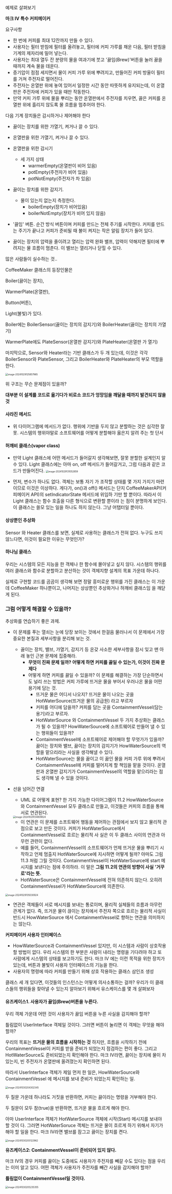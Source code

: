 예제로 살펴보기





**마크 IV 특수 커피메이커**

요구사항

- 한 번에 커피를 최대 12잔까지 만들 수 있다.
- 사용자는 필터 받침에 필터를 올려놓고, 필터에 커피 가루를 채운 다음, 필터 받침을 기계의 제자리에 밀어 넣는다.
- 사용자는 최대 열두 잔 분량의 물을 여과기에 붓고 '끓임(Brew)'버튼을 눌러 끓을 때까지 계속 물을 데운다.
- 증기압이 점점 세지면서 물이 커피 가루 위에 뿌려지고, 만들어진 커피 방울이 필터를 거쳐 주전자로 떨어진다.
- 주전자는 온열판 위에 놓여 있어서 일정한 시간 동안 따뜻하게 유지되는데, 이 온열판은 주전자에 커피가 있을 때만 작동한다.
- 만약 커피 가루 위에 물을 뿌리는 동안 온열판에서 주전자를 치우면, 끓은 커피를 온열판 위에 흘리지 않도록 물 흐름을 멈추어야 한다.



다음 기계 장치들은 감시하거나 제어해야 한다

- 끓이는 장치를 위한 가열기, 켜거나 끌 수 있다.
- 온열판을 위한 가열기, 켜거나 끌 수 있다.
- 온열판을 위한 감시기
  - 세 가지 상태
    - warmerEmpty(온열판이 비어 있음)
    - potEmpty(주전자가 비어 있음)
    - potNotEmpty(주전자가 차 있음)
- 끓이는 장치를 위한 감지기.
  - 물이 있는지 없는지 측정한다.
    - boilerEmpty(장치가 비어있음)
    - boilerNotEmpty(장치가 비어 있지 않음)

- '끓임' 버튼. 순간 방식 버튼이며 커피를 만드는 전체 주기를 시작한다. 커피를 만드는 주기가 끝나고 커피가 준비될 때 불이 켜지는 작은 알림 장치가 들어 있다.
- 끓이는 장치의 압력을 줄이려고 열리는 압력 완화 밸프, 압력이 약해지면 필터에 뿌려지는 물 흐름이 멈춘다. 이 밸브는 열리거나 닫힐 수 있다.



많은 사람들이 실수하는 것..

CoffeeMaker 클래스의 등장인물은

 Boiler(끓이는 장치), 

WarmerPlate(온열판), 

Button(버튼), 

Light(불빛)가 있다. 

Boiler에는 BoilerSensor(끓이는 장치의 감지기)와 BoilerHeater(끓이는 장치의 가열기)

WarmerPlate에도 PlateSensor(온열판 감지기)와 PlateHeater(온열판 가 열기)

 마지막으로, Sensor와 Heater라는 기반 클래스가 두 개 있는데, 이것은 각각 BoilerSensor와 PlateSensor, 그리고 BoilerHeater와 PlateHeater의 부모 역할을 한다.



<img src="../asset/image-20241029125857965.png" alt="image-20241029125857965" style="zoom:50%;" />

위 구조는 무슨 문제점이 있을까?

**대부분 이 설계를 코드로 옮기다가 비로소 코드가 엉망임을 깨달을 때까지 발견되지 않을 것**



#### 사라진 메서드

- 위 다이어그램에 메서드가 없다. 행위에 기반을 두지 않고 분할하는 것은 심각한 잘못. 시스템의 행위야말로 소프트웨어를 어떻게 분할해야 옳은지 알려 주는 첫 단서

#### 허깨비 클래스(vapor class)

- 만약 Light 클래스에 어떤 메서드가 들어갈지 생각해보면, 잘못 분할한 설계인지 알 수 있다. Light 클래스에는 아마 on, off  메서드가 들어갈거고, 그럼 다음과 같은 코드가 만들어진다.
  <img src="../asset/image-20241029131052859.png" alt="image-20241029131052859" style="zoom:50%;" />





- 먼저, 변수가 하나도 없다. 객체는 보통 자기 가 조작할 상태를 몇 가지 가지기 마련이므로 이것은 이상하다. 게다가, on()과 off() 메서드는 단지 CoffeeMakerAPI(커피메이커 API)의 setIndicatorState 메서드에 위임하 기만 할 뿐이다. 따라서 이 Light 클래스는 함수 호출을 다른 형식으로 변환할 뿐이라 는 점이 분명하게 보인다. 이 클래스는 쓸모 있는 일을 하나도 하지 않는다. 그냥 어탭터일 뿐이다.

#### 상상뿐인 추상화

Sensor 와 Heater 클래스를 보면, 실제로 사용하는 클래스가 전혀 없다. 누구도 쓰지 않느다면, 이것이 필요한 이유는 무엇인가? 

#### 하나님 클래스

우리는 시스템의 모든 지능을 한 객체나 한 함수에 몰아넣고 싶지 않다. 시스템의 행위를 여러 클래스와 함수로 분할하고 분산하는 것이 객체지향 설계의 목표 가운데 하나다.

실제로 구현할 코드를 곰곰이 생각해 보면 정말 흥미로운 행위를 가진 클래스는 이 가운데 CoffeeMaker 하나뿐이고, 나머지는 상상뿐인 추상화거나 허깨비 클래스임 을 깨닫게 된다.



### 그럼 어떻게 해결할 수 있을까?

 추상화를 연습하기 좋은 과제.

- 이 문제를 푸는 열쇠는 눈에 당장 보이는 것에서 한걸음 물러나서 이 문제에서 가장 중요한 본질과 세부사항을 분리해 보는 것.
  - 끓이는 장치, 밸브, 가열기, 감지기 등 온갖 사소한 세부사항을 잠시 잊고 맨 아래 놓인 근본 문제에 집중해라.
    - **무엇이 진짜 문제 일까? 어떻게 하면 커피를 끓일 수 있는가, 이것이 진짜 문제다**
    - 어떻게 하면 커피를 끓일 수 있을까? 이 문제를 해결하는 가장 단순하면서도 널리 쓰는 방법은 커피 가루에 뜨거운 물을 부어서 우러나온 물을 어떤 용기에 담는 것.
      - 뜨거운 물은 어디서 나오지? 뜨거운 물이 나오는 곳을 HotWaterSource(뜨거운 물의 공급원) 라고 부르자
      - 커피를 어디에 담을까? 커피를 담는 곳을 ContainmentVessel(담는 용기)라고 부르자.
      - HotWaterSource 와 ContainmentVessel 두 가지 추상화는 클래스가 될 수 있을까? HowWaterSource에 소프트웨어로 만들어 낼 수 있는 행위들이 있을까?
      - ContainmentVessel에 소프트웨어로 제어해야 할 무엇가가 있을까? 끓이는 장치와 밸브, 끓이는 장치의 감지기가 HowWaterSource의 역할을 맡으리라는 사실을 생각해낼 수 있다.
      - HotWaterSource는 물을 끓이고 이 끓인 물을 커피 가루 위에 뿌려서 ContainmentVessel에 커피를 떨어지게 할 책임을 맡을 것이다. 온열판과 온열판 감지기가 ContainmentVessel의 역할을 맡으리라는 점도 생각해 낼 수 있을 것이다.



- 선을 넘어간 연결

  - UML 로 어떻게 표현? 한 가지 가능한 다이어그램이 11.2 HowWaterSource와 ContainmentVessel 모두 클래스로 만들고, 이것들은 커피의 흐름을 통해 서로 연관된다.

  <img src="../asset/image-20241029134809824.png" alt="image-20241029134809824" style="zoom:50%;" />

  - 이 연관은 이 문제를 소프트웨어 행동을 제어하는 관점에서 보지 않고 물리적 관점으로 보고 만든 것이다. 커피가 HotWaterSource에서 ContainmentVessel로 흐르는 물리적 사 실은 이 두 클래스 사이의 연관과 아무런 관련이 없다.
  - 예를 들어, ContainmentVessel의 소프트웨어가 언제 뜨거운 물을 뿌리기 시작하고 언제 멈출지 HotWaterSource에 지시하면 어떻게 될까? 아마도 그림 11.3 처럼 그릴 것이다. ContainmentVessel이 HotWaterSource에 start 메시지를 보낸다는 점에 주의하라. 이 말은 **그림 11.2의 연관의 방향이 사실 '거꾸로'라는 뜻.**
  - HotWaterSource은 ContainmentVessel에 전혀 의존하지 않는다. 오히려 ContainmentVessel가 HotWaterSource에 의존한다.

<img src="../asset/image-20241029135030924.png" alt="image-20241029135030924" style="zoom:50%;" />

- 연관은 객체들이 서로 메시지를 보내는 통로이며, 물리적 실체들의 흐름과 아무런 관계가 없다. 즉, 뜨거운 물이 끊이는 장치에서 주전자 쪽으로 흐르는 물리적 사실이 반드시 HowWaterSource 에서 ContainmentVessel로 향하는 연관을 의미하지는 않는다.

**커피메이커 사용자 인터페이스**

- HowWaterSource과 ContainmentVessel 있지만, 이 시스템과 사람이 상호작용할 방법이 없다. 우리 시스템의 한 부분은 사람이 내리는 명령을 기다려야 하고 또 사람에게 시스템의 상태를 보고하기도 한다. 마크 IV 에는 이런 목적을 위한 장치가 있는데, 버튼과 불빛이 사용자 인터페이스의 기능을 한다.
-  사용자의 명령에 따라 커피를 만들기 위해 상호 작용하는 클래스 삼인조 생성



 클래스 세 개 있다면, 이것들의 인스턴스는 어떻게 의사소통하는 걸까? 우리가 이 클래스들의 행위들을 찾아낼 수 있는지 알아보기 위해서 유스케이스를 몇 개 살펴보자

#### 유즈케이스1. 사용자가 끓임(Brew)버튼을 누른다.

 우리 객체 가운데 어떤 것이 사용자가 끓임 버튼을 누른 사실을 감지해야 할까?

틀림없이 UserInterface 객체일 것이다. 그러면 버튼이 눌리면 이 객체는 무엇을 해야 할까?



우리의 목표는 **뜨거운 물의 흐름을 시작하는 것** 하지만, 흐름을 시작하기 전에 ContainmentVessel이 커피를 받을 준비가 되었는지 점검하는 편이 좋다. 그리고 HotWaterSource도 준비되었는지 확인해야 한다. 마크 IV라면, 끓이는 장치에 물이 차 있는지, 빈 주전자가 온열판에 올려졌는지 확인하면 된다.

 따라서 UserInterface 객체가 제일 먼저 한 일은, HowWaterSource와 ContainmentVessel 에 메시지를 보내 준비가 되었는지 확인하는 일.

<img src="../asset/image-20241030204302345.png" alt="image-20241030204302345" style="zoom:50%;" />

 두 질문 가운데 하나라도 거짓을 반환하면, 커피는 끓이라는 명령을 거부해야 한다.

두 질문이 모두 참(true)을 반환하면, 뜨거운 물을 흐르게 해야 한다. 

아마 UserInterface 객체가 HotWaterSource 객체에 시작(Start) 메시지를 보내야 할 것이 다. 그러면 HotWaterSoruce 객체는 뜨거운 물이 흐르게 하기 위해서 자기가 해야 할 일을 한다. 마크 IV라면 밸브를 잠그고 끓이는 장치를 켠다.

<img src="../asset/image-20241030205122962.png" alt="image-20241030205122962" style="zoom:50%;" />

**유즈케이스2: ContainmentVessel이 준비되어 있지 않다.**

마크 IV의 경우 커피를 끓이는 도중에도 사용자가 주전자를 빼갈 수도 있다는 점을 우리는 이미 알고 있다. 어떤 객체가 사용자가 주전자를 빼간 사실을 감지해야 할까? 

**틀림없이 ContainmentVessel일 것이다.** 

<img src="../asset/image-20241030205235355.png" alt="image-20241030205235355" style="zoom:50%;" />